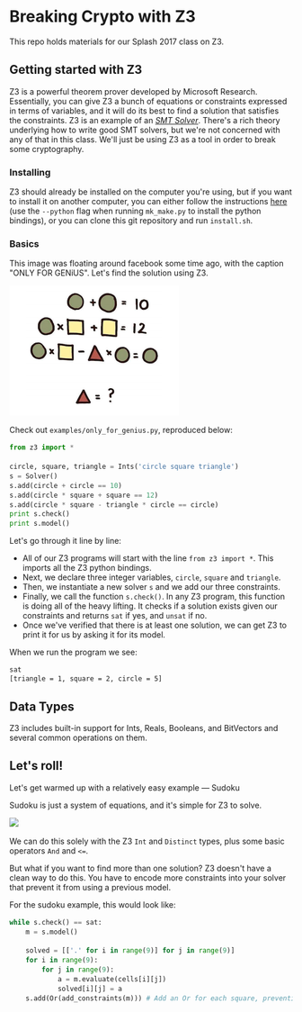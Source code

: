 # Breaking Crypto with Z3   

This repo holds materials for our Splash 2017 class on Z3.

## Getting started with Z3

Z3 is a powerful theorem prover developed by Microsoft Research. Essentially, you can give Z3 a bunch of equations or constraints expressed in terms of variables, and it will do its best to find a solution that satisfies the constraints. Z3 is an example of an [*SMT Solver*](https://en.wikipedia.org/wiki/Satisfiability_modulo_theories). There's a rich theory underlying how to write good SMT solvers, but we're not concerned with any of that in this class. We'll just be using Z3 as a tool in order to break some cryptography.

### Installing

Z3 should already be installed on the computer you're using, but if you want to install it on another computer, you can either follow the instructions [here](https://github.com/Z3Prover/z3) (use the `--python` flag when running `mk_make.py` to install the python bindings), or you can clone this git repository and run `install.sh`.

### Basics

This image was floating around facebook some time ago, with the caption "ONLY FOR GENiUS". Let's find the solution using Z3.

![](assets/shapes.png)

Check out `examples/only_for_genius.py`, reproduced below:

```python
from z3 import *

circle, square, triangle = Ints('circle square triangle')
s = Solver()
s.add(circle + circle == 10)
s.add(circle * square + square == 12)
s.add(circle * square - triangle * circle == circle)
print s.check()
print s.model()
```

Let's go through it line by line:
* All of our Z3 programs will start with the line `from z3 import *`. This imports all the Z3 python bindings.
* Next, we declare three integer variables, `circle`, `square` and `triangle`.
* Then, we instantiate a new solver `s` and we add our three constraints.
* Finally, we call the function `s.check()`. In any Z3 program, this function is doing all of the heavy lifting. It checks if a solution exists given our constraints and returns `sat` if yes, and `unsat` if no.
* Once we've verified that there is at least one solution, we can get Z3 to print it for us by asking it for its model.

When we run the program we see:

```
sat
[triangle = 1, square = 2, circle = 5]
```

## Data Types

Z3 includes built-in support for Ints, Reals, Booleans, and BitVectors and several common operations on them.

## Let's roll!

Let's get warmed up with a relatively easy example — Sudoku

Sudoku is just a system of equations, and it's simple for Z3 to solve.

![](https://gwb.blob.core.windows.net/blackrabbitcoder/Windows-Live-Writer/Little-PuzzlersValidate-a-Sudoku-Board_92D9/250px-Sudoku-by-L2G-20050714_svg_thumb.png)

We can do this solely with the Z3 `Int` and `Distinct` types, plus some basic operators `And` and `<=`.  

But what if you want to find more than one solution? Z3 doesn't have a clean way to do this. You have to encode more constraints into your solver that prevent it from using a previous model.

For the sudoku example, this would look like:

```python
while s.check() == sat:
    m = s.model()

    solved = [['.' for i in range(9)] for j in range(9)]
    for i in range(9):
        for j in range(9):
            a = m.evaluate(cells[i][j])
            solved[i][j] = a
    s.add(Or(add_constraints(m))) # Add an Or for each square, preventing this solution from being used again
```
